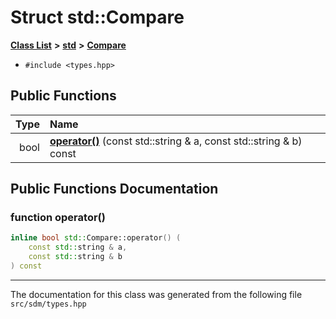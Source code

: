
# Struct std::Compare

<link rel="stylesheet" href="https://cdnjs.cloudflare.com/ajax/libs/KaTeX/0.5.1/katex.min.css">
<link rel="stylesheet" href="https://cdn.jsdelivr.net/github-markdown-css/2.2.1/github-markdown.css"/>



[**Class List**](annotated.md) **>** [**std**](namespacestd.md) **>** [**Compare**](structstd_1_1Compare.md)





* `#include <types.hpp>`















## Public Functions

| Type | Name |
| ---: | :--- |
|  bool | [**operator()**](structstd_1_1Compare.md#function-operator()) (const std::string & a, const std::string & b) const<br> |








## Public Functions Documentation


### function operator() 


```cpp
inline bool std::Compare::operator() (
    const std::string & a,
    const std::string & b
) const
```



------------------------------
The documentation for this class was generated from the following file `src/sdm/types.hpp`